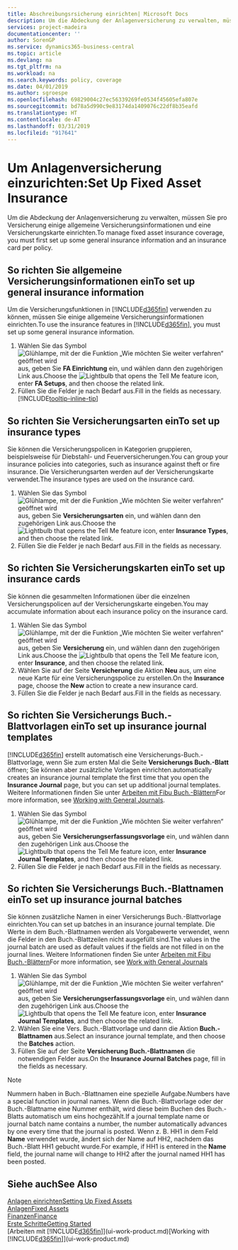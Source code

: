 ```yaml
---
title: Abschreibungsrsicherung einrichten| Microsoft Docs
description: Um die Abdeckung der Anlagenversicherung zu verwalten, müssen Sie pro Versicherung einige allgemeine Versicherungsinformationen und eine Versicherungskarte einrichten.
services: project-madeira
documentationcenter: ''
author: SorenGP
ms.service: dynamics365-business-central
ms.topic: article
ms.devlang: na
ms.tgt_pltfrm: na
ms.workload: na
ms.search.keywords: policy, coverage
ms.date: 04/01/2019
ms.author: sgroespe
ms.openlocfilehash: 69829004c27ec56339269fe0534f45605efa807e
ms.sourcegitcommit: bd78a5d990c9e83174da1409076c22df8b35eafd
ms.translationtype: HT
ms.contentlocale: de-AT
ms.lasthandoff: 03/31/2019
ms.locfileid: "917641"
---
```

# <a name="set-up-fixed-asset-insurance"></a><span data-ttu-id="19bda-103">Um Anlagenversicherung einzurichten:</span><span class="sxs-lookup"><span data-stu-id="19bda-103">Set Up Fixed Asset Insurance</span></span>
<span data-ttu-id="19bda-104">Um die Abdeckung der Anlagenversicherung zu verwalten, müssen Sie pro Versicherung einige allgemeine Versicherungsinformationen und eine Versicherungskarte einrichten.</span><span class="sxs-lookup"><span data-stu-id="19bda-104">To manage fixed asset insurance coverage, you must first set up some general insurance information and an insurance card per policy.</span></span>

## <a name="to-set-up-general-insurance-information"></a><span data-ttu-id="19bda-105">So richten Sie allgemeine Versicherungsinformationen ein</span><span class="sxs-lookup"><span data-stu-id="19bda-105">To set up general insurance information</span></span>
<span data-ttu-id="19bda-106">Um die Versicherungsfunktionen in [!INCLUDE[d365fin](includes/d365fin_md.md)]  verwenden zu können, müssen Sie einige allgemeine Versicherungsinformationen einrichten.</span><span class="sxs-lookup"><span data-stu-id="19bda-106">To use the insurance features in [!INCLUDE[d365fin](includes/d365fin_md.md)], you must set up some general insurance information.</span></span>  

1. <span data-ttu-id="19bda-107">Wählen Sie das Symbol ![Glühlampe, mit der die Funktion „Wie möchten Sie weiter verfahren“ geöffnet wird](media/ui-search/search_small.png "Wie möchten Sie weiter verfahren?") aus, geben Sie **FA Einrichtung** ein, und wählen dann den zugehörigen Link aus.</span><span class="sxs-lookup"><span data-stu-id="19bda-107">Choose the ![Lightbulb that opens the Tell Me feature](media/ui-search/search_small.png "Tell me what you want to do") icon, enter **FA Setups**, and then choose the related link.</span></span>  
2. <span data-ttu-id="19bda-108">Füllen Sie die Felder je nach Bedarf aus.</span><span class="sxs-lookup"><span data-stu-id="19bda-108">Fill in the fields as necessary.</span></span> [!INCLUDE[tooltip-inline-tip](includes/tooltip-inline-tip_md.md)]  

## <a name="to-set-up-insurance-types"></a><span data-ttu-id="19bda-109">So richten Sie Versicherungsarten ein</span><span class="sxs-lookup"><span data-stu-id="19bda-109">To set up insurance types</span></span>
<span data-ttu-id="19bda-110">Sie können die Versicherungspolicen in Kategorien gruppieren, beispielsweise für Diebstahl- und Feuerversicherungen.</span><span class="sxs-lookup"><span data-stu-id="19bda-110">You can group your insurance policies into categories, such as insurance against theft or fire insurance.</span></span> <span data-ttu-id="19bda-111">Die Versicherungsarten werden auf der Versicherungskarte verwendet.</span><span class="sxs-lookup"><span data-stu-id="19bda-111">The insurance types are used on the insurance card.</span></span>

1. <span data-ttu-id="19bda-112">Wählen Sie das Symbol ![Glühlampe, mit der die Funktion „Wie möchten Sie weiter verfahren“ geöffnet wird](media/ui-search/search_small.png "Wie möchten Sie weiter verfahren?") aus, geben Sie **Versicherungsarten** ein, und wählen dann den zugehörigen Link aus.</span><span class="sxs-lookup"><span data-stu-id="19bda-112">Choose the ![Lightbulb that opens the Tell Me feature](media/ui-search/search_small.png "Tell me what you want to do") icon, enter **Insurance Types**, and then choose the related link.</span></span>  
2. <span data-ttu-id="19bda-113">Füllen Sie die Felder je nach Bedarf aus.</span><span class="sxs-lookup"><span data-stu-id="19bda-113">Fill in the fields as necessary.</span></span>

## <a name="to-set-up-insurance-cards"></a><span data-ttu-id="19bda-114">So richten Sie Versicherungskarten ein</span><span class="sxs-lookup"><span data-stu-id="19bda-114">To set up insurance cards</span></span>
<span data-ttu-id="19bda-115">Sie können die gesammelten Informationen über die einzelnen Versicherungspolicen auf der Versicherungskarte eingeben.</span><span class="sxs-lookup"><span data-stu-id="19bda-115">You may accumulate information about each insurance policy on the insurance card.</span></span>  

1. <span data-ttu-id="19bda-116">Wählen Sie das Symbol ![Glühlampe, mit der die Funktion „Wie möchten Sie weiter verfahren“ geöffnet wird](media/ui-search/search_small.png "Wie möchten Sie weiter verfahren?") aus, geben Sie **Versicherung** ein, und wählen dann den zugehörigen Link aus.</span><span class="sxs-lookup"><span data-stu-id="19bda-116">Choose the ![Lightbulb that opens the Tell Me feature](media/ui-search/search_small.png "Tell me what you want to do") icon, enter **Insurance**, and then choose the related link.</span></span>  
2. <span data-ttu-id="19bda-117">Wählen Sie auf der Seite **Versicherung** die Aktion **Neu** aus, um eine neue Karte für eine Versicherungspolice zu erstellen.</span><span class="sxs-lookup"><span data-stu-id="19bda-117">On the **Insurance** page, choose the **New** action to create a  new insurance card.</span></span>  
3. <span data-ttu-id="19bda-118">Füllen Sie die Felder je nach Bedarf aus.</span><span class="sxs-lookup"><span data-stu-id="19bda-118">Fill in the fields as necessary.</span></span>

## <a name="to-set-up-insurance-journal-templates"></a><span data-ttu-id="19bda-119">So richten Sie Versicherungs Buch.-Blattvorlagen ein</span><span class="sxs-lookup"><span data-stu-id="19bda-119">To set up insurance journal templates</span></span>
[!INCLUDE[d365fin](includes/d365fin_md.md)] <span data-ttu-id="19bda-120">erstellt automatisch eine Versicherungs-Buch.-Blattvorlage, wenn Sie zum ersten Mal die Seite **Versicherungs Buch.-Blatt** öffnen; Sie können aber zusätzliche Vorlagen einrichten.</span><span class="sxs-lookup"><span data-stu-id="19bda-120">automatically creates an insurance journal template the first time that you open the **Insurance Journal** page, but you can set up additional journal templates.</span></span> <span data-ttu-id="19bda-121">Weitere Informationen finden Sie unter [Arbeiten mit Fibu Buch.-Blättern](ui-work-general-journals.md)</span><span class="sxs-lookup"><span data-stu-id="19bda-121">For more information, see [Working with General Journals](ui-work-general-journals.md).</span></span>  

1. <span data-ttu-id="19bda-122">Wählen Sie das Symbol ![Glühlampe, mit der die Funktion „Wie möchten Sie weiter verfahren“ geöffnet wird](media/ui-search/search_small.png "Wie möchten Sie weiter verfahren?") aus, geben Sie **Versicherungserfassungsvorlage** ein, und wählen dann den zugehörigen Link aus.</span><span class="sxs-lookup"><span data-stu-id="19bda-122">Choose the ![Lightbulb that opens the Tell Me feature](media/ui-search/search_small.png "Tell me what you want to do") icon, enter **Insurance Journal Templates**, and then choose the related link.</span></span>  
2. <span data-ttu-id="19bda-123">Füllen Sie die Felder je nach Bedarf aus.</span><span class="sxs-lookup"><span data-stu-id="19bda-123">Fill in the fields as necessary.</span></span>

## <a name="to-set-up-insurance-journal-batches"></a><span data-ttu-id="19bda-124">So richten Sie Versicherungs Buch.-Blattnamen ein</span><span class="sxs-lookup"><span data-stu-id="19bda-124">To set up insurance journal batches</span></span>
<span data-ttu-id="19bda-125">Sie können zusätzliche Namen in einer Versicherungs Buch.-Blattvorlage einrichten.</span><span class="sxs-lookup"><span data-stu-id="19bda-125">You can set up batches in an insurance journal template.</span></span> <span data-ttu-id="19bda-126">Die Werte in dem Buch.-Blattnamen werden als Vorgabewerte verwendet, wenn die Felder in den Buch.-Blattzeilen nicht ausgefüllt sind.</span><span class="sxs-lookup"><span data-stu-id="19bda-126">The values in the journal batch are used as default values if the fields are not filled in on the journal lines.</span></span> <span data-ttu-id="19bda-127">Weitere Informationen finden Sie unter [Arbeiten mit Fibu Buch.-Blättern](ui-work-general-journals.md)</span><span class="sxs-lookup"><span data-stu-id="19bda-127">For more information, see [Work with General Journals](ui-work-general-journals.md)</span></span>  

1. <span data-ttu-id="19bda-128">Wählen Sie das Symbol ![Glühlampe, mit der die Funktion „Wie möchten Sie weiter verfahren“ geöffnet wird](media/ui-search/search_small.png "Wie möchten Sie weiter verfahren?") aus, geben Sie **Versicherungserfassungsvorlage** ein, und wählen dann den zugehörigen Link aus.</span><span class="sxs-lookup"><span data-stu-id="19bda-128">Choose the ![Lightbulb that opens the Tell Me feature](media/ui-search/search_small.png "Tell me what you want to do") icon, enter **Insurance Journal Templates**, and then choose the related link.</span></span>  
2. <span data-ttu-id="19bda-129">Wählen Sie eine Vers. Buch.-Blattvorlage und dann die Aktion **Buch.-Blattnamen** aus.</span><span class="sxs-lookup"><span data-stu-id="19bda-129">Select an insurance journal template, and then choose the **Batches** action.</span></span>
3. <span data-ttu-id="19bda-130">Füllen Sie auf der Seite **Versicherung Buch.-Blattnamen** die notwendigen Felder aus.</span><span class="sxs-lookup"><span data-stu-id="19bda-130">On the **Insurance Journal Batches** page, fill in the fields as necessary.</span></span>

> [!NOTE]  
>   <span data-ttu-id="19bda-131">Nummern haben in Buch.-Blattnamen eine spezielle Aufgabe.</span><span class="sxs-lookup"><span data-stu-id="19bda-131">Numbers have a special function in journal names.</span></span> <span data-ttu-id="19bda-132">Wenn die Buch.-Blattvorlage oder der Buch.-Blattname eine Nummer enthält, wird diese beim Buchen des Buch.-Blatts automatisch um eins hochgezählt.</span><span class="sxs-lookup"><span data-stu-id="19bda-132">If a journal template name or journal batch name contains a number, the number automatically advances by one every time that the journal is posted.</span></span> <span data-ttu-id="19bda-133">Wenn z. B. HH1 in dem Feld **Name** verwendet wurde, ändert sich der Name auf HH2, nachdem das Buch.-Blatt HH1 gebucht wurde.</span><span class="sxs-lookup"><span data-stu-id="19bda-133">For example, if HH1 is entered in the **Name** field, the journal name will change to HH2 after the journal named HH1 has been posted.</span></span>

## <a name="see-also"></a><span data-ttu-id="19bda-134">Siehe auch</span><span class="sxs-lookup"><span data-stu-id="19bda-134">See Also</span></span>
[<span data-ttu-id="19bda-135">Anlagen einrichten</span><span class="sxs-lookup"><span data-stu-id="19bda-135">Setting Up Fixed Assets</span></span>](fa-setup.md)  
[<span data-ttu-id="19bda-136">Anlagen</span><span class="sxs-lookup"><span data-stu-id="19bda-136">Fixed Assets</span></span>](fa-manage.md)  
[<span data-ttu-id="19bda-137">Finanzen</span><span class="sxs-lookup"><span data-stu-id="19bda-137">Finance</span></span>](finance.md)  
[<span data-ttu-id="19bda-138">Erste Schritte</span><span class="sxs-lookup"><span data-stu-id="19bda-138">Getting Started</span></span>](product-get-started.md)  
<span data-ttu-id="19bda-139">[Arbeiten mit [!INCLUDE[d365fin](includes/d365fin_md.md)]](ui-work-product.md)</span><span class="sxs-lookup"><span data-stu-id="19bda-139">[Working with [!INCLUDE[d365fin](includes/d365fin_md.md)]](ui-work-product.md)</span></span>
